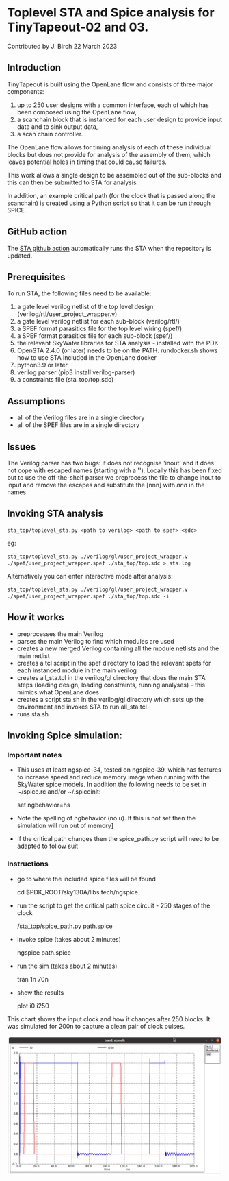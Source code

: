 # Toplevel STA and Spice analysis for TinyTapeout-02 and 03.

Contributed by J. Birch 22 March 2023

## Introduction

TinyTapeout is built using the OpenLane flow and consists of three major components:

1) up to 250 user designs with a common interface, each of which has been composed using the OpenLane flow,
2) a scanchain block that is instanced for each user design to provide input data and to sink output data,
3) a scan chain controller.

The OpenLane flow allows for timing analysis of each of these individual blocks but does not provide for
analysis of the assembly of them, which leaves potential holes in timing that could cause failures.

This work allows a single design to be assembled out of the sub-blocks and this can then be submitted to
STA for analysis.

In addition, an example critical path (for the clock that is passed along the scanchain) is created using
a Python script so that it can be run through SPICE.

## GitHub action

The [STA github action](.github/workflows/sta.yaml) automatically runs the STA when the repository is updated.

## Prerequisites

To run STA, the following files need to be available:

1) a gate level verilog netlist of the top level design (verilog/rtl/user_project_wrapper.v)
2) a gate level verilog netlist for each sub-block (verilog/rtl/)
3) a SPEF format parasitics file for the top level wiring (spef/)
4) a SPEF format parasitics file for each sub-block (spef/)
5) the relevant SkyWater libraries for STA analysis - installed with the PDK
6) OpenSTA 2.4.0 (or later) needs to be on the PATH. rundocker.sh shows how to use STA included in the OpenLane docker
7) python3.9 or later
8) verilog parser (pip3 install verilog-parser)
9) a constraints file (sta_top/top.sdc)

## Assumptions

* all of the Verilog files are in a single directory
* all of the SPEF files are in a single directory

## Issues

The Verilog parser has two bugs: it does not recognise 'inout' and it does not cope
with escaped names (starting with a '\'). Locally this has been fixed but to use the
off-the-shelf parser we preprocess the file to change inout to input and remove the escapes and
substitute the [nnn] with _nnn_ in the names 

## Invoking STA analysis

    sta_top/toplevel_sta.py <path to verilog> <path to spef> <sdc> 

eg:

    sta_top/toplevel_sta.py ./verilog/gl/user_project_wrapper.v 
    ./spef/user_project_wrapper.spef ./sta_top/top.sdc > sta.log

Alternatively you can enter interactive mode after analysis:

    sta_top/toplevel_sta.py ./verilog/gl/user_project_wrapper.v 
    ./spef/user_project_wrapper.spef ./sta_top/top.sdc -i

## How it works

* preprocesses the main Verilog
* parses the main Verilog to find which modules are used
* creates a new merged Verilog containing all the module netlists and the main netlist
* creates a tcl script in the spef directory to load the relevant spefs for each instanced module in the main verilog
* creates all_sta.tcl in the verilog/gl directory that does the main STA steps (loading design, loading constraints,
running analyses) - this mimics what OpenLane does
* creates a script sta.sh in the verilog/gl directory which sets up the environment and invokes STA to run all_sta.tcl
* runs sta.sh

## Invoking Spice simulation:

### Important notes

* This uses at least ngspice-34, tested on ngspice-39, which has features to increase speed
and reduce memory image when running with the SkyWater spice models. In addition the following
needs to be set in ~/spice.rc and/or ~/.spiceinit:

    set ngbehavior=hs

* Note the spelling of ngbehavior (no u). If this is not set then the simulation will run out of memory]
* If the critical path changes then the spice_path.py script will need to be adapted to follow suit

### Instructions

* go to where the included spice files will be found

    cd $PDK_ROOT/sky130A/libs.tech/ngspice

* run the script to get the critical path spice circuit - 250 stages of the clock

    <repo directory>/sta_top/spice_path.py path.spice

* invoke spice (takes about 2 minutes)

    ngspice path.spice

* run the sim (takes about 2 minutes)

    tran 1n 70n

* show the results

    plot i0 i250

This chart shows the input clock and how it changes after 250 blocks. It was simulated for 200n to capture a clean pair of clock pulses.

![clock_spice.png](pics/clock_spice.png)

